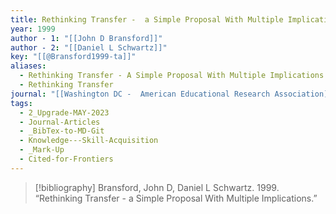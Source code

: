 ```yaml
---
title: Rethinking Transfer -  a Simple Proposal With Multiple Implications
year: 1999
author - 1: "[[John D Bransford]]"
author - 2: "[[Daniel L Schwartz]]"
key: "[[@Bransford1999-ta]]"
aliases:
  - Rethinking Transfer - A Simple Proposal With Multiple Implications
  - Rethinking Transfer
journal: "[[Washington DC -  American Educational Research Association]]"
tags:
  - 2_Upgrade-MAY-2023
  - Journal-Articles
  - _BibTex-to-MD-Git
  - Knowledge---Skill-Acquisition
  - _Mark-Up
  - Cited-for-Frontiers
---
```


> [!bibliography]
> Bransford, John D, Daniel L Schwartz. 1999. “Rethinking Transfer -  a Simple Proposal With Multiple Implications.”